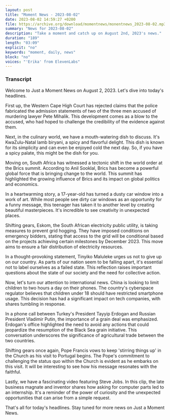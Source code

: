 ```yaml
---
layout: post
title: "Moment News - 2023-08-02"
date: 2023-08-02 14:59:27 +0200
file: https://archive.org/download/momentnews/monentnews_2023-08-02.mp3
summary: "News for 2023-08-02"
description: "Take a moment and catch up on August 2nd, 2023's news."
duration: "189"
length: "03:09"
explicit: "no"
keywords: "moment, daily, news"
block: "no"
voices: "'Erika' from ElevenLabs"
---
```


### Transcript

Welcome to Just a Moment News on August 2, 2023. Let's dive into today's headlines.

First up, the Western Cape High Court has rejected claims that the police fabricated the admission statements of two of the three men accused of murdering lawyer Pete Mihalik. This development comes as a blow to the accused, who had hoped to challenge the credibility of the evidence against them.

Next, in the culinary world, we have a mouth-watering dish to discuss. It's KwaZulu-Natal lamb biryani, a spicy and flavorful delight. This dish is known for its simplicity and can even be enjoyed cold the next day. So, if you have a spicy palate, this might be the dish for you.

Moving on, South Africa has witnessed a tectonic shift in the world order at the Brics summit. According to Anil Sooklal, Brics has become a powerful global force that is bringing change to the world. This summit has highlighted the growing influence of Brics and its impact on global politics and economics.

In a heartwarming story, a 17-year-old has turned a dusty car window into a work of art. While most people see dirty car windows as an opportunity for a funny message, this teenager has taken it to another level by creating beautiful masterpieces. It's incredible to see creativity in unexpected places.

Shifting gears, Eskom, the South African electricity public utility, is taking measures to prevent grid hogging. They have imposed conditions on emergency bidders, stating that access to the grid will be conditional based on the projects achieving certain milestones by December 2023. This move aims to ensure a fair distribution of electricity resources.

In a thought-provoking statement, Tinyiko Maluleke urges us not to give up on our country. As parts of our nation seem to be falling apart, it's essential not to label ourselves as a failed state. This reflection raises important questions about the state of our society and the need for collective action.

Now, let's turn our attention to international news. China is looking to limit children to two hours a day on their phones. The country's cyberspace regulator believes that children under 18 should have restricted smartphone usage. This decision has had a significant impact on tech companies, with shares tumbling in response.

In a phone call between Turkey's President Tayyip Erdogan and Russian President Vladimir Putin, the importance of a grain deal was emphasized. Erdogan's office highlighted the need to avoid any actions that could jeopardize the resumption of the Black Sea grain initiative. This conversation underscores the significance of agricultural trade between the two countries.

Shifting gears once again, Pope Francis vows to keep 'stirring things up' in the Church as his visit to Portugal begins. The Pope's commitment to challenging the status quo within the Church is evident as he embarks on this visit. It will be interesting to see how his message resonates with the faithful.

Lastly, we have a fascinating video featuring Steve Jobs. In this clip, the late business magnate and inventor shares how asking for computer parts led to an internship. It's a reminder of the power of curiosity and the unexpected opportunities that can arise from a simple request.

That's all for today's headlines. Stay tuned for more news on Just a Moment News.
